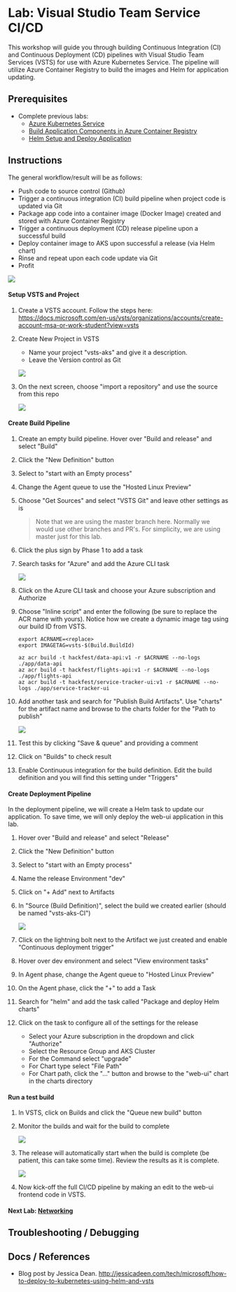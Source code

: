 # Lab: Visual Studio Team Service CI/CD

This workshop will guide you through building Continuous Integration (CI) and Continuous Deployment (CD) pipelines with Visual Studio Team Services (VSTS) for use with Azure Kubernetes Service. The pipeline will utilize Azure Container Registry to build the images and Helm for application updating. 

## Prerequisites 

* Complete previous labs:
    * [Azure Kubernetes Service](../../create-aks-cluster/README.md)
    * [Build Application Components in Azure Container Registry](../../build-application/README.md)
    * [Helm Setup and Deploy Application](../../helm-setup-deploy/README.md)

## Instructions

The general workflow/result will be as follows:

- Push code to source control (Github)
- Trigger a continuous integration (CI) build pipeline when project code is updated via Git
- Package app code into a container image (Docker Image) created and stored with Azure Container Registry
- Trigger a continuous deployment (CD) release pipeline upon a successful build
- Deploy container image to AKS upon successful a release (via Helm chart)
- Rinse and repeat upon each code update via Git
- Profit

![](workflow.png)


#### Setup VSTS and Project

1. Create a VSTS account. Follow the steps here: https://docs.microsoft.com/en-us/vsts/organizations/accounts/create-account-msa-or-work-student?view=vsts 

2. Create New Project in VSTS

    * Name your project "vsts-aks" and give it a description.
    * Leave the Version control as Git

    ![](vsts-new-project.png)

3. On the next screen, choose "import a repository" and use the source from this repo

    ![](vsts-import.png)

#### Create Build Pipeline

1. Create an empty build pipeline. Hover over "Build and release" and select "Build"
2. Click the "New Definition" button
3. Select to "start with an Empty process"
4. Change the Agent queue to use the "Hosted Linux Preview"
5. Choose "Get Sources" and select "VSTS Git" and leave other settings as is

    > Note that we are using the master branch here. Normally we would use other branches and PR's. For simplicity, we are using master just for this lab.

6. Click the plus sign by Phase 1 to add a task
7. Search tasks for "Azure" and add the Azure CLI task

    ![](vsts-azurecli.png)

8. Click on the Azure CLI task and choose your Azure subscription and Authorize
9. Choose "Inline script" and enter the following (be sure to replace the ACR name with yours). Notice how we create a dynamic image tag using our build ID from VSTS.

    ```
    export ACRNAME=<replace>
    export IMAGETAG=vsts-$(Build.BuildId)

    az acr build -t hackfest/data-api:v1 -r $ACRNAME --no-logs ./app/data-api
    az acr build -t hackfest/flights-api:v1 -r $ACRNAME --no-logs ./app/flights-api
    az acr build -t hackfest/service-tracker-ui:v1 -r $ACRNAME --no-logs ./app/service-tracker-ui    
    ```

10. Add another task and search for "Publish Build Artifacts". Use "charts" for the artifact name and browse to the charts folder for the "Path to publish"

    ![](vsts-artifact.png)

11. Test this by clicking "Save & queue" and providing a comment
12. Click on "Builds" to check result
13. Enable Continuous integration for the build definition. Edit the build definition and you will find this setting under "Triggers"


#### Create Deployment Pipeline

In the deployment pipeline, we will create a Helm task to update our application. To save time, we will only deploy the web-ui application in this lab. 

1. Hover over "Build and release" and select "Release"
2. Click the "New Definition" button
3. Select to "start with an Empty process"
4. Name the release Environment "dev"
5. Click on "+ Add" next to Artifacts
6. In "Source (Build Definition)", select the build we created earlier (should be named "vsts-aks-CI")

    ![](vsts-release-artifact.png)

7. Click on the lightning bolt next to the Artifact we just created and enable "Continuous deployment trigger"
8. Hover over dev environment and select "View environment tasks"
9. In Agent phase, change the Agent queue to "Hosted Linux Preview"
10. On the Agent phase, click the "+" to add a Task
11. Search for "helm" and add the task called "Package and deploy Helm charts"
12. Click on the task to configure all of the settings for the release
    
    * Select your Azure subscription in the dropdown and click "Authorize"
    * Select the Resource Group and AKS Cluster
    * For the Command select "upgrade"
    * For Chart type select "File Path"
    * For Chart path, click the "..." button and browse to the "web-ui" chart in the charts directory

#### Run a test build

1. In VSTS, click on Builds and click the "Queue new build" button
2. Monitor the builds and wait for the build to complete

    ![](vsts-build.png)

3. The release will automatically start when the build is complete (be patient, this can take some time). Review the results as it is complete. 

    ![](vsts-release.png)

4. Now kick-off the full CI/CD pipeline by making an edit to the web-ui frontend code in VSTS.

#### Next Lab: [Networking](labs/networking/README.md)

## Troubleshooting / Debugging

## Docs / References

* Blog post by Jessica Dean. http://jessicadeen.com/tech/microsoft/how-to-deploy-to-kubernetes-using-helm-and-vsts 
